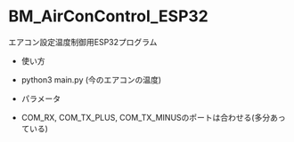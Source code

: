 # BM_AirConControl_ESP32
エアコン設定温度制御用ESP32プログラム

- 使い方
- python3 main.py (今のエアコンの温度)

- パラメータ
- COM_RX, COM_TX_PLUS, COM_TX_MINUSのポートは合わせる(多分あっている)
